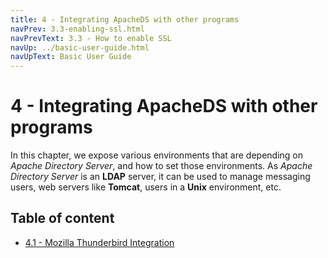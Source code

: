 ```yaml
---
title: 4 - Integrating ApacheDS with other programs
navPrev: 3.3-enabling-ssl.html
navPrevText: 3.3 - How to enable SSL
navUp: ../basic-user-guide.html
navUpText: Basic User Guide
---
```


# 4 - Integrating ApacheDS with other programs

In this chapter, we expose various environments that are depending on _Apache Directory Server_, and how to set those environments. As _Apache Directory Server_ is an **LDAP** server, it can be used to manage messaging users, web servers like **Tomcat**, users in a **Unix** environment, etc.

## Table of content
* [4.1 - Mozilla Thunderbird Integration](4.1-mozilla-thunderbird.html)
